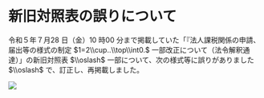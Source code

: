 # 新旧対照表の誤りについて

令和５年７月28 日（金）10 時00 分まで掲載していた「『法人課税関係の申請、届出等の様式の制定 $1=2\\cup..\\top\\int0.$ 一部改正について（法令解釈通達）」の新旧対照表 $\\oslash$ 一部について、次の様式等に誤りがありました $\\oslash$ で、訂正し、再掲載しました。

![](https://www.nta.go.jp/tmp/a514152c-938d-492a-b717-022e0e9cbd90/images/dc5fae6d34a9478df0b0e5b808f032b726a626d956e51f3254ec2af4232d247d.jpg)